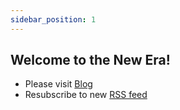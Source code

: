 ```yaml
---
sidebar_position: 1
---
```


## Welcome to the New Era!

- Please visit [Blog](/blog)
- Resubscribe to new [RSS feed](/blog/rss.xml)
